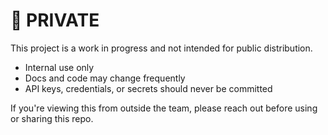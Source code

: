# 🚫 PRIVATE

This project is a work in progress and not intended for public distribution.

- Internal use only
- Docs and code may change frequently
- API keys, credentials, or secrets should never be committed

If you're viewing this from outside the team, please reach out before using or sharing this repo.
